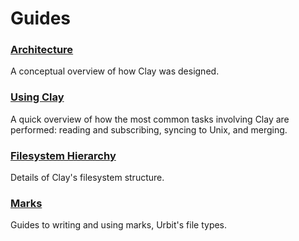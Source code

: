 # Guides

### [Architecture](urbit-docs/system/kernel/clay/guides/architecture)

A conceptual overview of how Clay was designed.

### [Using Clay](urbit-docs/system/kernel/clay/guides/using)

A quick overview of how the most common tasks involving Clay are performed: reading and subscribing, syncing to Unix, and merging.

### [Filesystem Hierarchy](urbit-docs/system/kernel/clay/guides/filesystem)

Details of Clay's filesystem structure.

### [Marks](urbit-docs/system/kernel/clay/guides/marks)

Guides to writing and using marks, Urbit's file types.
